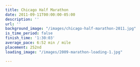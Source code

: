 ```yaml
---
title: Chicago Half Marathon
date: 2011-09-11T00:00:00-05:00
description: ''
url: ''
background_image: "/images/chicago-half-marathon-2011.jpg"
is_time_period: false
finish_time: '1:30:03'
average_pace: 6:52 min / mile
placement: 252nd
loading_image: "/images/2009-marathon-loading-1.jpg"

---
```

